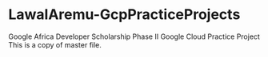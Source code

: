 # LawalAremu-GcpPracticeProjects
Google Africa Developer Scholarship Phase II  Google Cloud Practice Project
This is a copy of master file.
